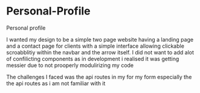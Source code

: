 # Personal-Profile
Personal profile 


I wanted my design to be a simple two page website having a landing page and a contact page for clients with a simple interface allowing clickable scroabblitiy within the navbar and the arrow itself. I did not want to add alot of confilicting components as in development i realised it was getting messier due to not prooperly modulirizing my code 

The challenges I faced was the api routes in my for my form especially the the api routes as i am not familiar with it 
